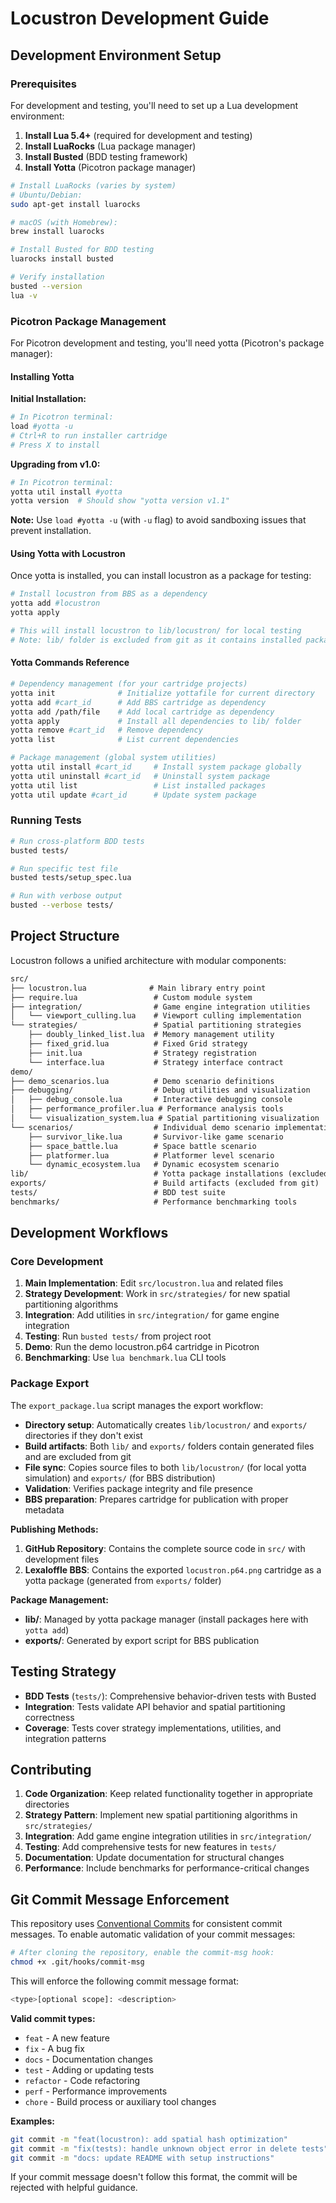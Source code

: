 # Locustron Development Guide

## Development Environment Setup

### Prerequisites

For development and testing, you'll need to set up a Lua development environment:

1. **Install Lua 5.4+** (required for development and testing)
2. **Install LuaRocks** (Lua package manager)
3. **Install Busted** (BDD testing framework)
4. **Install Yotta** (Picotron package manager)

```bash
# Install LuaRocks (varies by system)
# Ubuntu/Debian:
sudo apt-get install luarocks

# macOS (with Homebrew):
brew install luarocks

# Install Busted for BDD testing
luarocks install busted

# Verify installation
busted --version
lua -v
```

### Picotron Package Management

For Picotron development and testing, you'll need yotta (Picotron's package manager):

#### Installing Yotta

**Initial Installation:**

```bash
# In Picotron terminal:
load #yotta -u
# Ctrl+R to run installer cartridge
# Press X to install
```

**Upgrading from v1.0:**

```bash
# In Picotron terminal:
yotta util install #yotta
yotta version  # Should show "yotta version v1.1"
```

**Note:** Use `load #yotta -u` (with `-u` flag) to avoid sandboxing issues that prevent installation.

#### Using Yotta with Locustron

Once yotta is installed, you can install locustron as a package for testing:

```bash
# Install locustron from BBS as a dependency
yotta add #locustron
yotta apply

# This will install locustron to lib/locustron/ for local testing
# Note: lib/ folder is excluded from git as it contains installed packages
```

#### Yotta Commands Reference

```bash
# Dependency management (for your cartridge projects)
yotta init              # Initialize yottafile for current directory
yotta add #cart_id      # Add BBS cartridge as dependency
yotta add /path/file    # Add local cartridge as dependency
yotta apply             # Install all dependencies to lib/ folder
yotta remove #cart_id   # Remove dependency
yotta list              # List current dependencies

# Package management (global system utilities)
yotta util install #cart_id     # Install system package globally
yotta util uninstall #cart_id   # Uninstall system package
yotta util list                 # List installed packages
yotta util update #cart_id      # Update system package
```

### Running Tests

```bash
# Run cross-platform BDD tests
busted tests/

# Run specific test file
busted tests/setup_spec.lua

# Run with verbose output
busted --verbose tests/
```

## Project Structure

Locustron follows a unified architecture with modular components:

``` markdown
src/
├── locustron.lua              # Main library entry point
├── require.lua                 # Custom module system
├── integration/                # Game engine integration utilities
│   └── viewport_culling.lua    # Viewport culling implementation
└── strategies/                 # Spatial partitioning strategies
    ├── doubly_linked_list.lua  # Memory management utility
    ├── fixed_grid.lua          # Fixed Grid strategy
    ├── init.lua                # Strategy registration
    └── interface.lua           # Strategy interface contract
demo/
├── demo_scenarios.lua          # Demo scenario definitions
├── debugging/                  # Debug utilities and visualization
│   ├── debug_console.lua       # Interactive debugging console
│   ├── performance_profiler.lua # Performance analysis tools
│   └── visualization_system.lua # Spatial partitioning visualization
└── scenarios/                  # Individual demo scenario implementations
    ├── survivor_like.lua       # Survivor-like game scenario
    ├── space_battle.lua        # Space battle scenario
    ├── platformer.lua          # Platformer level scenario
    └── dynamic_ecosystem.lua   # Dynamic ecosystem scenario
lib/                            # Yotta package installations (excluded from git)
exports/                        # Build artifacts (excluded from git)
tests/                          # BDD test suite
benchmarks/                     # Performance benchmarking tools
```

## Development Workflows

### Core Development

1. **Main Implementation**: Edit `src/locustron.lua` and related files
2. **Strategy Development**: Work in `src/strategies/` for new spatial partitioning algorithms
3. **Integration**: Add utilities in `src/integration/` for game engine integration
4. **Testing**: Run `busted tests/` from project root
5. **Demo**: Run the demo locustron.p64 cartridge in Picotron
6. **Benchmarking**: Use `lua benchmark.lua` CLI tools

### Package Export

The `export_package.lua` script manages the export workflow:

- **Directory setup**: Automatically creates `lib/locustron/` and `exports/` directories if they don't exist
- **Build artifacts**: Both `lib/` and `exports/` folders contain generated files and are excluded from git
- **File sync**: Copies source files to both `lib/locustron/` (for local yotta simulation) and `exports/` (for BBS distribution)
- **Validation**: Verifies package integrity and file presence
- **BBS preparation**: Prepares cartridge for publication with proper metadata

**Publishing Methods:**

1. **GitHub Repository**: Contains the complete source code in `src/` with development files
2. **Lexaloffle BBS**: Contains the exported `locustron.p64.png` cartridge as a yotta package (generated from `exports/` folder)

**Package Management:**

- **lib/**: Managed by yotta package manager (install packages here with `yotta add`)
- **exports/**: Generated by export script for BBS publication

## Testing Strategy

- **BDD Tests** (`tests/`): Comprehensive behavior-driven tests with Busted
- **Integration**: Tests validate API behavior and spatial partitioning correctness
- **Coverage**: Tests cover strategy implementations, utilities, and integration patterns

## Contributing

1. **Code Organization**: Keep related functionality together in appropriate directories
2. **Strategy Pattern**: Implement new spatial partitioning algorithms in `src/strategies/`
3. **Integration**: Add game engine integration utilities in `src/integration/`
4. **Testing**: Add comprehensive tests for new features in `tests/`
5. **Documentation**: Update documentation for structural changes
6. **Performance**: Include benchmarks for performance-critical changes

## Git Commit Message Enforcement

This repository uses [Conventional Commits](https://www.conventionalcommits.org/) for consistent commit messages. To enable automatic validation of your commit messages:

```bash
# After cloning the repository, enable the commit-msg hook:
chmod +x .git/hooks/commit-msg
```

This will enforce the following commit message format:

``` bash
<type>[optional scope]: <description>
```

**Valid commit types:**

- `feat` - A new feature
- `fix` - A bug fix  
- `docs` - Documentation changes
- `test` - Adding or updating tests
- `refactor` - Code refactoring
- `perf` - Performance improvements
- `chore` - Build process or auxiliary tool changes

**Examples:**

```bash
git commit -m "feat(locustron): add spatial hash optimization"
git commit -m "fix(tests): handle unknown object error in delete tests"  
git commit -m "docs: update README with setup instructions"
```

If your commit message doesn't follow this format, the commit will be rejected with helpful guidance.
